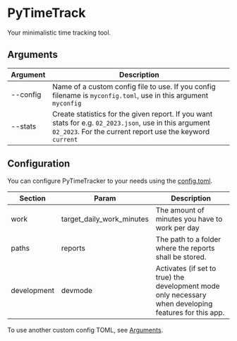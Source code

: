 # PyTimeTrack
Your minimalistic time tracking tool.

## Arguments

| Argument | Description |
| -------- | ----------- |
| --config | Name of a custom config file to use. If you config filename is `myconfig.toml`, use in this argument `myconfig` |
| --stats | Create statistics for the given report. If you want stats for e.g. `02_2023.json`, use in this argument `02_2023`. For the current report use the keyword `current` |

## Configuration
You can configure PyTimeTracker to your needs using the [config.toml](./config.toml).

| Section | Param | Description |
| ------- | ----- | ----------- |
| work | target_daily_work_minutes | The amount of minutes you have to work per day |
| paths | reports | The path to a folder where the reports shall be stored. |
| development | devmode | Activates (if set to true) the development mode only necessary when developing features for this app. |

To use another custom config TOML, see [Arguments](#arguments).